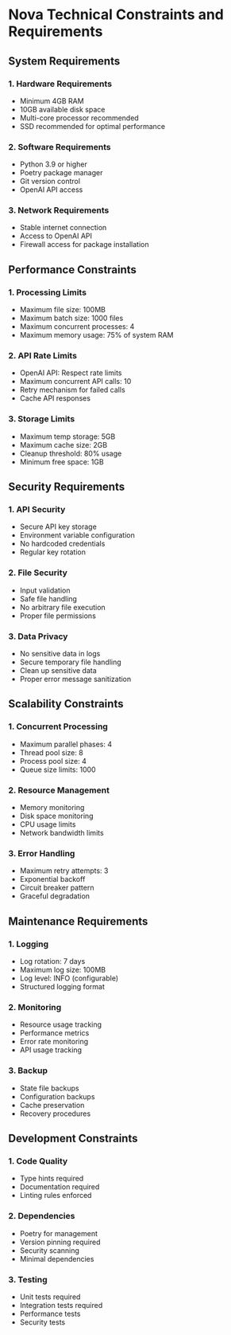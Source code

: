 # Nova Technical Constraints and Requirements

## System Requirements

### 1. Hardware Requirements
- Minimum 4GB RAM
- 10GB available disk space
- Multi-core processor recommended
- SSD recommended for optimal performance

### 2. Software Requirements
- Python 3.9 or higher
- Poetry package manager
- Git version control
- OpenAI API access

### 3. Network Requirements
- Stable internet connection
- Access to OpenAI API
- Firewall access for package installation

## Performance Constraints

### 1. Processing Limits
- Maximum file size: 100MB
- Maximum batch size: 1000 files
- Maximum concurrent processes: 4
- Maximum memory usage: 75% of system RAM

### 2. API Rate Limits
- OpenAI API: Respect rate limits
- Maximum concurrent API calls: 10
- Retry mechanism for failed calls
- Cache API responses

### 3. Storage Limits
- Maximum temp storage: 5GB
- Maximum cache size: 2GB
- Cleanup threshold: 80% usage
- Minimum free space: 1GB

## Security Requirements

### 1. API Security
- Secure API key storage
- Environment variable configuration
- No hardcoded credentials
- Regular key rotation

### 2. File Security
- Input validation
- Safe file handling
- No arbitrary file execution
- Proper file permissions

### 3. Data Privacy
- No sensitive data in logs
- Secure temporary file handling
- Clean up sensitive data
- Proper error message sanitization

## Scalability Constraints

### 1. Concurrent Processing
- Maximum parallel phases: 4
- Thread pool size: 8
- Process pool size: 4
- Queue size limits: 1000

### 2. Resource Management
- Memory monitoring
- Disk space monitoring
- CPU usage limits
- Network bandwidth limits

### 3. Error Handling
- Maximum retry attempts: 3
- Exponential backoff
- Circuit breaker pattern
- Graceful degradation

## Maintenance Requirements

### 1. Logging
- Log rotation: 7 days
- Maximum log size: 100MB
- Log level: INFO (configurable)
- Structured logging format

### 2. Monitoring
- Resource usage tracking
- Performance metrics
- Error rate monitoring
- API usage tracking

### 3. Backup
- State file backups
- Configuration backups
- Cache preservation
- Recovery procedures

## Development Constraints

### 1. Code Quality
- Type hints required
- Documentation required
- Linting rules enforced

### 2. Dependencies
- Poetry for management
- Version pinning required
- Security scanning
- Minimal dependencies

### 3. Testing
- Unit tests required
- Integration tests required
- Performance tests
- Security tests 